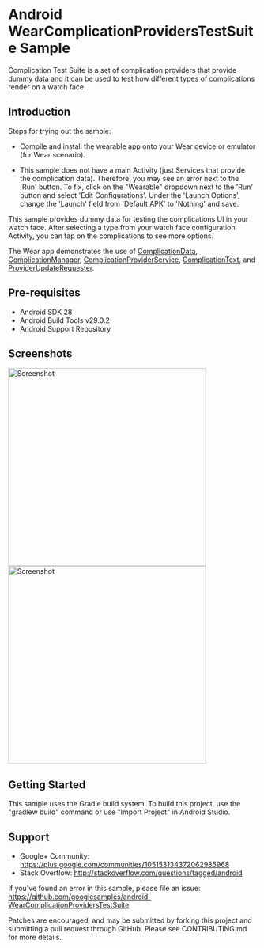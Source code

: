 
Android WearComplicationProvidersTestSuite Sample
=================================================

Complication Test Suite is a set of complication providers that provide dummy data and it can be
used to test how different types of complications render on a watch face.

Introduction
------------

Steps for trying out the sample:
* Compile and install the wearable app onto your Wear device or emulator (for Wear scenario).

* This sample does not have a main Activity (just Services that provide the complication data).
Therefore, you may see an error next to the 'Run' button. To fix, click on the
"Wearable" dropdown next to the 'Run' button and select 'Edit Configurations'. Under the
'Launch Options', change the 'Launch' field from 'Default APK' to 'Nothing' and save.

This sample provides dummy data for testing the complications UI in your watch face. After
selecting a type from your watch face configuration Activity, you can tap on the complications to
see more options.

The Wear app demonstrates the use of [ComplicationData][1], [ComplicationManager][2],
[ComplicationProviderService][3], [ComplicationText][4], and [ProviderUpdateRequester][5].

[1]: https://developer.android.com/reference/android/support/wearable/complications/ComplicationData.html
[2]: https://developer.android.com/reference/android/support/wearable/complications/ComplicationManager.html
[3]: https://developer.android.com/reference/android/support/wearable/complications/ComplicationProviderService.html
[4]: https://developer.android.com/reference/android/support/wearable/complications/ComplicationText.html
[5]: https://developer.android.com/reference/android/support/wearable/complications/ProviderUpdateRequester.html

Pre-requisites
--------------

- Android SDK 28
- Android Build Tools v29.0.2
- Android Support Repository

Screenshots
-------------

<img src="screenshots/wear-1.png" height="400" alt="Screenshot"/> <img src="screenshots/wear-2.png" height="400" alt="Screenshot"/> 

Getting Started
---------------

This sample uses the Gradle build system. To build this project, use the
"gradlew build" command or use "Import Project" in Android Studio.

Support
-------

- Google+ Community: https://plus.google.com/communities/105153134372062985968
- Stack Overflow: http://stackoverflow.com/questions/tagged/android

If you've found an error in this sample, please file an issue:
https://github.com/googlesamples/android-WearComplicationProvidersTestSuite

Patches are encouraged, and may be submitted by forking this project and
submitting a pull request through GitHub. Please see CONTRIBUTING.md for more details.
